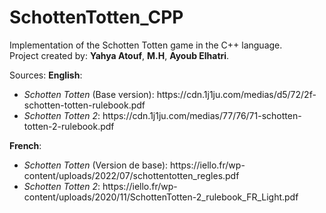 # SchottenTotten_CPP
Implementation of the Schotten Totten game in the C++ language.<br>
Project created by: <b>Yahya Atouf</b>, <b>M.H</b>, <b>Ayoub Elhatri</b>.<br>




Sources: <b>English</b>: <br><ul>
<li><i>Schotten Totten</i> (Base version): https://cdn.1j1ju.com/medias/d5/72/2f-schotten-totten-rulebook.pdf</li>
                          <li><i>Schotten Totten 2</i>: https://cdn.1j1ju.com/medias/77/76/71-schotten-totten-2-rulebook.pdf</li></ul>
         <b>French</b>:<br> <ul><li><i>Schotten Totten</i> (Version de base): https://iello.fr/wp-content/uploads/2022/07/schottentotten_regles.pdf</li>
                        <li><i>Schotten Totten 2</i>: https://iello.fr/wp-content/uploads/2020/11/SchottenTotten-2_rulebook_FR_Light.pdf</li></ul>
